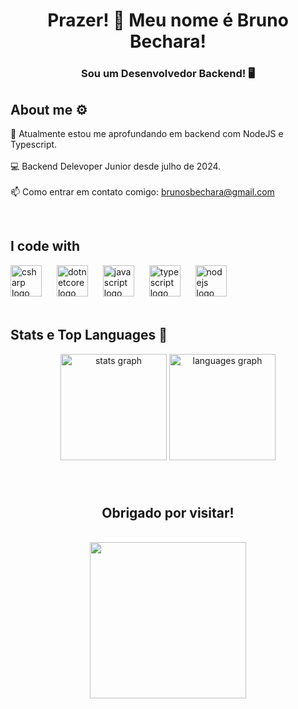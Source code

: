 
<h1 align="center">Prazer! 👋 Meu nome é Bruno Bechara!</h1>

<h3 style="none" align="center">Sou um Desenvolvedor Backend! 🖥️</h3>

###

<h2 align="left">About me ⚙</h2>

<p align="left">🌱 Atualmente estou me aprofundando em backend com NodeJS e Typescript.<br><br>💻 Backend Delevoper Junior desde julho de 2024.<br><br>📫 Como entrar em contato comigo: <a href="mailto:brunosbechara@gmail.com" target="_blank">brunosbechara@gmail.com</a></p>
<br>

###

<h2 align="left">I code with</h2>
<div align="left">
  <img src="https://cdn.jsdelivr.net/gh/devicons/devicon/icons/csharp/csharp-original.svg" height="50" alt="csharp logo"  />
  <img width="16" />
  <img src="https://cdn.jsdelivr.net/gh/devicons/devicon/icons/dotnetcore/dotnetcore-original.svg" height="50" alt="dotnetcore logo"  />
  <img width="16" />
  <img src="https://cdn.jsdelivr.net/gh/devicons/devicon/icons/javascript/javascript-plain.svg" height="50" alt="javascript logo"  />
  <img width="16" />
  <img src="https://cdn.jsdelivr.net/gh/devicons/devicon/icons/typescript/typescript-original.svg" height="50" alt="typescript logo"  />
  <img width="16" />
  <img src="https://cdn.simpleicons.org/nodedotjs/339933" height="50" alt="nodejs logo"  />
</div>
<br>

###

<h2 align="left">Stats e Top Languages 💾</h2>

<div align="center">
  <img src="https://github-readme-stats.vercel.app/api?username=BrunoBechara12&hide_title=false&hide_rank=false&show_icons=true&include_all_commits=true&count_private=true&disable_animations=false&theme=gruvbox&locale=en&hide_border=false&order=1" height="170" alt="stats graph"  />
  <img src="https://github-readme-stats.vercel.app/api/top-langs?username=BrunoBechara12&locale=en&hide_title=false&layout=compact&card_width=320&langs_count=5&theme=gruvbox&hide_border=false&order=2" height="170" alt="languages graph"  />
</div>

###

<br>
<h2 align="center">Obrigado por visitar!</h2>
<div align="center">
  <br>
  <img height="250 rem" src="https://www.alura.com.br/artigos/assets/hello-world-em-varias-linguagens/imagem1.gif" />
</div>
